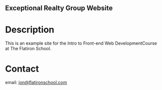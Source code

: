 Exceptional Realty Group Website
---

# Description

This is an example site for the Intro to Front-end Web DevelopmentCourse at The Flatiron School.

# Contact

email: jon@flatironschool.com